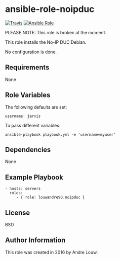 ansible-role-noipduc
=========
[![Travis](https://img.shields.io/travis/louwandre90/ansible-role-noipduc.svg?style=flat-square)](https://travis-ci.org/louwandre90/ansible-role-noipduc)
[![Ansible Role](https://img.shields.io/badge/role-louwandre90.noipduc-blue.svg?style=flat-square)](https://galaxy.ansible.com/louwandre90/noipduc/)

PLEASE NOTE: This role is broken at the moment.

This role installs the No-IP DUC Debian.

No configuration is done. 

Requirements
------------

None

Role Variables
--------------

The following defaults are set:

    username: jarvis

To pass different variables:

    ansible-playbook playbook.yml -e 'username=myuser'
    
Dependencies
------------

None 

Example Playbook
----------------

    - hosts: servers
      roles:
         - { role: louwandre90.noipduc }

License
-------

BSD

Author Information
------------------

This role was created in 2016 by Andre Louw.
